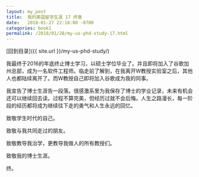 ```yaml
---
layout: my_post
title:  我的美国留学生涯 17 终章
date:   2018-01-27 22:18:00 -0700
categories: book1
permalink: /2018/01/28/my-us-phd-study-17.html
---
```


[回到目录]({{ site.url }}/my-us-phd-study/)

我最终于2016的年底终止博士学习，以硕士学位毕业了。并且即将加入了谷歌加州总部，成为一名软件工程师。临走前了解到，在我离开W教授实验室之后，其他人也都陆续离开了。而W教授自己即将加入谷歌成为我的同事。

我宣告了博士生涯告一段落。很感激系里为我保存了博士的学业记录，未来有机会还可以继续回去读。过程不算完美，但经历过就不会后悔。人生之路漫长，每一阶段的经历都将成为继续往下走的勇气和人生永远的回忆。

致敬学生时代的自己。

致敬与我共同走过的朋友。

致敬教导我治学，更教导我做人的所有教授们。

致敬我的博士生涯。

终。